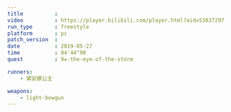 ```yaml
---
title          :
video          : https://player.bilibili.com/player.html?aid=53837297
run_type       : freestyle
platform       : pc
patch_version  :
date           : 2019-05-27
time           : 04'44"98
quest          : 9★-the-eye-of-the-storm

runners:
    - 黛安娜公主

weapons:
    - light-bowgun
---
```

